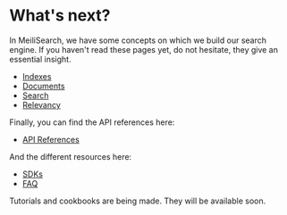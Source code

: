 # What's next?

In MeiliSearch, we have some concepts on which we build our search engine. If you haven't read these pages yet, do not hesitate, they give an essential insight.

- [Indexes](/guides/main_concepts/indexes.md)
- [Documents](/guides/main_concepts/documents.md)
- [Search](/guides/main_concepts/search.md)
- [Relevancy](/guides/main_concepts/search.md)

Finally, you can find the API references here:
- [API References](/references/README.md)

And the different resources here:
- [SDKs](/resources/sdks.md)
- [FAQ](/resources/faq.md)

Tutorials and cookbooks are being made. They will be available soon.
